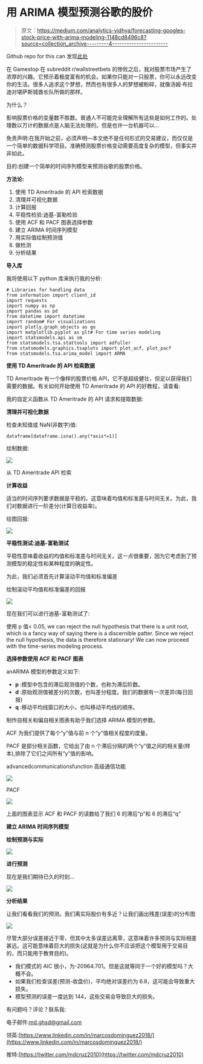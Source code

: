 # 用 ARIMA 模型预测谷歌的股价

> 原文：<https://medium.com/analytics-vidhya/forecasting-googles-stock-price-with-arima-modeling-1148cd8496c8?source=collection_archive---------4----------------------->

Github repo for this can 发现[此处](https://github.com/mdominguez2010/predict-stock-price-arima)

在 Gamestop 在 subreddit r/wallstreetbets 的惨败之后，我对股票市场产生了浓厚的兴趣。它预示着极度富有的机会。如果你只能对一只股票，你可以永远改变你的生活。很多人追求这个梦想，然而也有很多人的梦想被粉碎，就像汤姆·布拉迪对堪萨斯城酋长队所做的那样。

为什么？

影响股票价格的变量数不胜数。普通人不可能完全理解所有这些是如何工作的。处理数以万计的数据点是人脑无法处理的。但是也许一台机器可以…

免责声明:在我开始之前，必须声明—本文绝不是任何形式的交易建议，而仅仅是一个简单的数据科学项目。准确预测股票价格变动需要高度复杂的模型，但事实并非如此。

目的:创建一个简单的时间序列模型来预测谷歌的股票价格。

**方法论:**

1.  使用 TD Ameritrade 的 API 检索数据
2.  清理并可视化数据
3.  计算回报
4.  平稳性检验:迪基-富勒检验
5.  使用 ACF 和 PACF 图表选择参数
6.  建立 ARIMA 时间序列模型
7.  用实际值绘制预测值
8.  做检测
9.  分析结果

**导入库**

我将使用以下 python 库来执行我的分析:

```
# Libraries for handling data
from information import client_id
import requests
import numpy as np
import pandas as pd
from datetime import datetime
import random# For visualizations
import plotly.graph_objects as go
import matplotlib.pyplot as plt# For time series modeling
import statsmodels.api as sm
from statsmodels.tsa.stattools import adfuller
from statsmodels.graphics.tsaplots import plot_acf, plot_pacf
from statsmodels.tsa.arima_model import ARMA
```

**使用 TD Ameritrade 的 API 检索数据**

TD Ameritrade 有一个像样的股票价格 API，它不是超级健壮，但足以获得我们需要的数据。有关如何开始使用 TD Ameritrade 的 API 的好教程，请查看:

我的自定义函数从 TD Ameritrade 的 API 请求和提取数据:

**清理并可视化数据**

检查未知值或 NaN(非数字)值:

```
dataframe[dataframe.isna().any(*axis*=1)]
```

绘制数据:

![](img/a1010c2ca11c3ad399279ca0d74b5e05.png)

从 TD Ameritrade API 检索

**计算收益**

适当的时间序列要求数据是平稳的。这意味着均值和标准差与时间无关。为此，我们对数据进行一阶差分(计算日收益率)。

绘图回报:

![](img/df6a896eea9076635616a3a9c7683f60.png)

**平稳性测试:迪基-富勒测试**

平稳性意味着收益的均值和标准差与时间无关。这一点很重要，因为它考虑到了预测模型的稳定性和某种程度的确定性。

为此，我们必须首先计算滚动平均值和标准偏差

绘制滚动平均值和标准偏差的回报

![](img/f78d84eb2ae839a5da8db2d21e22ee00.png)

现在我们可以进行迪基-富勒测试了:

使用 p 值< 0.05, we can reject the null hypothesis that there is a unit root, which is a fancy way of saying there is a discernible patter. Since we reject the null hypothesis, the data is therefore stationary! We can now proceed with the time-series modeling process.

**选择参数使用 ACF 和 PACF 图表**

anARIMA 模型的参数定义如下:

*   **p** :模型中包含的滞后观测值的个数，也称为滞后阶数。
*   **d** :原始观测值被差分的次数，也叫差分程度。我们的数据有一次差异(每日回报)
*   **q** :移动平均线窗口的大小，也叫移动平均线的顺序。

制作自相关和偏自相关图表有助于我们选择 ARIMA 模型的参数。

ACF 为我们提供了每个“y”值与前 n 个“y”值相关程度的度量。

PACF 是部分相关函数，它给出了由 n 个滞后分隔的两个“y”值之间的相关量(样本),排除了它们之间所有“y”值的影响。

advancedcommunicationsfunction 高级通信功能

![](img/6ccec4b79e5cb65518d238c343042999.png)

PACF

![](img/bbbd6c1f5ce0208d3bea876871d7ea09.png)

上面的图表显示 ACF 和 PACF 的读数给了我们 6 的滞后“p”和 6 的滞后“q”

**建立 ARIMA 时间序列模型**

**绘制预测与实际**

![](img/f8a0ebd36f9cc14f21f2156a69e14d78.png)

**进行预测**

现在是我们期待已久的时刻…

![](img/84ef381908868cacd0f19ddb80a2f804.png)

**分析结果**

让我们看看我们的预测。我们离实际股价有多近？让我们画出残差(误差)的分布图

![](img/fbe5e1ae3be4843cf3cba81bbbedd1e2.png)

尽管大部分误差接近于零，但其中太多误差远离零，这意味着许多预测与实际相差甚远。这可能意味着巨大的损失(这就是为什么你不应该把这个模型用于交易目的，而只能用于教育目的)。

*   我们模式的 AIC 很小，为-20964.701。但是这就等同于一个好的模型吗？大概不会。
*   如果我们检查误差(预测-收盘价)，平均绝对误差约为 6.8，这可能会导致重大损失。
*   模型预测的误差一度达到 144，这些交易会导致巨大的损失。

有问题吗？评论？联系我:

电子邮件:[md.ghsd@gmail.com](mailto:md.ghsd@gmail.com)

领英:[https://www.linkedin.com/in/marcosdominguez2018/](https://www.linkedin.com/in/marcosdominguez2018/)

推特:[https://twitter.com/mdcruz2010](https://twitter.com/mdcruz2010)